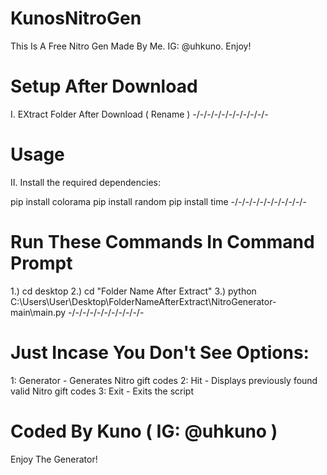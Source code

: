 # KunosNitroGen
This Is A Free Nitro Gen Made By Me. IG: @uhkuno. Enjoy!

# Setup After Download
I. EXtract Folder After Download ( Rename )
-/-/-/-/-/-/-/-/-/-/-
# Usage
II. Install the required dependencies:

pip install colorama
pip install random
pip install time
-/-/-/-/-/-/-/-/-/-/-
# Run These Commands In Command Prompt
1.) cd desktop
2.) cd "Folder Name After Extract"
3.) python C:\Users\User\Desktop\FolderNameAfterExtract\NitroGenerator-main\main.py
-/-/-/-/-/-/-/-/-/-/-

# Just Incase You Don't See Options:

1: Generator - Generates Nitro gift codes
   2: Hit - Displays previously found valid Nitro gift codes
    3: Exit - Exits the script
    
    
# Coded By Kuno ( IG: @uhkuno )
Enjoy The Generator!
